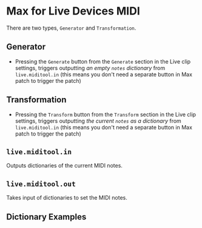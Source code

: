# Max for Live Devices MIDI

There are two types, `Generator` and `Transformation`.

## Generator

- Pressing the `Generate` button from the `Generate` section in the Live clip settings, triggers outputting *an empty `notes` dictionary* from `live.miditool.in` (this means you don't need a separate button in Max patch to trigger the patch)

## Transformation

- Pressing the `Transform` button from the `Transform` section in the Live clip settings, triggers outputting *the current `notes` as a dictionary* from `live.miditool.in` (this means you don't need a separate button in Max patch to trigger the patch)

## `live.miditool.in`

Outputs dictionaries of the current MIDI notes.

## `live.miditool.out`

Takes input of dictionaries to set the MIDI notes.

## Dictionary Examples
